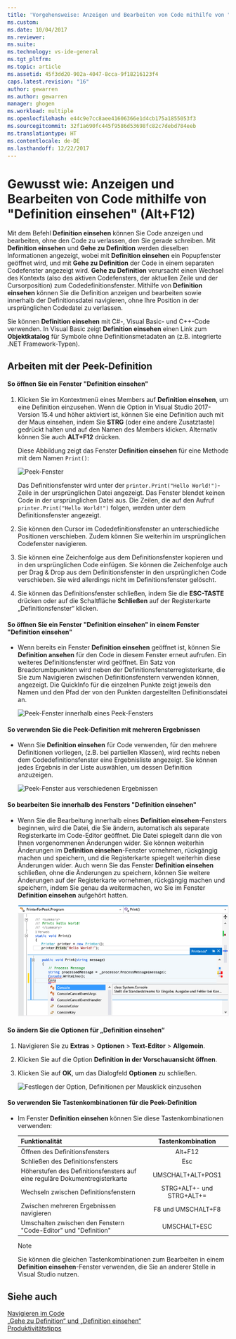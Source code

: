 ```yaml
---
title: 'Vorgehensweise: Anzeigen und Bearbeiten von Code mithilfe von "Definition einsehen" (Alt+F12) | Microsoft-Dokumentation'
ms.custom: 
ms.date: 10/04/2017
ms.reviewer: 
ms.suite: 
ms.technology: vs-ide-general
ms.tgt_pltfrm: 
ms.topic: article
ms.assetid: 45f3dd20-902a-4047-8cca-9f18216123f4
caps.latest.revision: "16"
author: gewarren
ms.author: gewarren
manager: ghogen
ms.workload: multiple
ms.openlocfilehash: e44c9e7cc8aee41606366e1d4cb175a1855053f3
ms.sourcegitcommit: 32f1a690fc445f9586d53698fc82c7debd784eeb
ms.translationtype: HT
ms.contentlocale: de-DE
ms.lasthandoff: 12/22/2017
---
```

# <a name="how-to-view-and-edit-code-by-using-peek-definition-altf12"></a>Gewusst wie: Anzeigen und Bearbeiten von Code mithilfe von "Definition einsehen" (Alt+F12)
Mit dem Befehl **Definition einsehen** können Sie Code anzeigen und bearbeiten, ohne den Code zu verlassen, den Sie gerade schreiben. Mit **Definition einsehen** und **Gehe zu Definition** werden dieselben Informationen angezeigt, wobei mit **Definition einsehen** ein Popupfenster geöffnet wird, und mit **Gehe zu Definition** der Code in einem separaten Codefenster angezeigt wird. **Gehe zu Definition** verursacht einen Wechsel des Kontexts (also des aktiven Codefensters, der aktuellen Zeile und der Cursorposition) zum Codedefinitionsfenster. Mithilfe von **Definition einsehen** können Sie die Definition anzeigen und bearbeiten sowie innerhalb der Definitionsdatei navigieren, ohne Ihre Position in der ursprünglichen Codedatei zu verlassen.  
  
 Sie können **Definition einsehen** mit C#-, Visual Basic- und C++-Code verwenden. In Visual Basic zeigt **Definition einsehen** einen Link zum **Objektkatalog** für Symbole ohne Definitionsmetadaten an (z.B. integrierte .NET Framework-Typen).  
  
## <a name="working-with-peek-definition"></a>Arbeiten mit der Peek-Definition  
  
#### <a name="to-open-a-peek-definition-window"></a>So öffnen Sie ein Fenster "Definition einsehen"    
1.  Klicken Sie im Kontextmenü eines Members auf **Definition einsehen**, um eine Definition einzusehen. Wenn die Option in Visual Studio 2017-Version 15.4 und höher aktiviert ist, können Sie eine Definition auch mit der Maus einsehen, indem Sie **STRG** (oder eine andere Zusatztaste) gedrückt halten und auf den Namen des Members klicken. Alternativ können Sie auch **ALT+F12** drücken.  
  
     Diese Abbildung zeigt das Fenster **Definition einsehen** für eine Methode mit dem Namen `Print()`:  
  
     ![Peek-Fenster](../ide/media/peekwindow.png "PeekWindow")  
  
     Das Definitionsfenster wird unter der `printer.Print("Hello World!")`-Zeile in der ursprünglichen Datei angezeigt. Das Fenster blendet keinen Code in der ursprünglichen Datei aus. Die Zeilen, die auf den Aufruf `printer.Print("Hello World!")` folgen, werden unter dem Definitionsfenster angezeigt.  
  
2.  Sie können den Cursor im Codedefinitionsfenster an unterschiedliche Positionen verschieben. Zudem können Sie weiterhin im ursprünglichen Codefenster navigieren.  
  
3.  Sie können eine Zeichenfolge aus dem Definitionsfenster kopieren und in den ursprünglichen Code einfügen. Sie können die Zeichenfolge auch per Drag & Drop aus dem Definitionsfenster in den ursprünglichen Code verschieben. Sie wird allerdings nicht im Definitionsfenster gelöscht.  
  
4.  Sie können das Definitionsfenster schließen, indem Sie die **ESC-TASTE** drücken oder auf die Schaltfläche **Schließen** auf der Registerkarte „Definitionsfenster“ klicken.  
  
#### <a name="to-open-a-peek-definition-window-from-within-a-peek-definition-window"></a>So öffnen Sie ein Fenster "Definition einsehen" in einem Fenster "Definition einsehen"    
-   Wenn bereits ein Fenster **Definition einsehen** geöffnet ist, können Sie **Definition ansehen** für den Code in diesem Fenster erneut aufrufen. Ein weiteres Definitionsfenster wird geöffnet. Ein Satz von Breadcrumbpunkten wird neben der Definitionsfensterregisterkarte, die Sie zum Navigieren zwischen Definitionsfenstern verwenden können, angezeigt. Die QuickInfo für die einzelnen Punkte zeigt jeweils den Namen und den Pfad der von den Punkten dargestellten Definitionsdatei an.  
  
     ![Peek-Fenster innerhalb eines Peek-Fensters](../ide/media/peekwithinpeek.png "PeekWithinPeek")  
  
#### <a name="to-use-peek-definition-with-multiple-results"></a>So verwenden Sie die Peek-Definition mit mehreren Ergebnissen    
-   Wenn Sie **Definition einsehen** für Code verwenden, für den mehrere Definitionen vorliegen, (z.B. bei partiellen Klassen), wird rechts neben dem Codedefinitionsfenster eine Ergebnisliste angezeigt. Sie können jedes Ergebnis in der Liste auswählen, um dessen Definition anzuzeigen.  
  
     ![Peek-Fenster aus verschiedenen Ergebnissen](../ide/media/peekmultiple.png "PeekMultiple")  
  
#### <a name="to-edit-inside-the-peek-definition-window"></a>So bearbeiten Sie innerhalb des Fensters "Definition einsehen"    
-   Wenn Sie die Bearbeitung innerhalb eines **Definition einsehen**-Fensters beginnen, wird die Datei, die Sie ändern, automatisch als separate Registerkarte im Code-Editor geöffnet. Die Datei spiegelt dann die von Ihnen vorgenommenen Änderungen wider. Sie können weiterhin Änderungen im **Definition einsehen**-Fenster vornehmen, rückgängig machen und speichern, und die Registerkarte spiegelt weiterhin diese Änderungen wider. Auch wenn Sie das Fenster **Definition einsehen** schließen, ohne die Änderungen zu speichern, können Sie weitere Änderungen auf der Registerkarte vornehmen, rückgängig machen und speichern, indem Sie genau da weitermachen, wo Sie im Fenster **Definition einsehen** aufgehört hatten.  
  
     ![Bearbeiten innerhalb eines Peek-Fensters](../ide/media/peekedit.png "PeekEdit")  
  
#### <a name="to-change-options-for-peek-definition"></a>So ändern Sie die Optionen für „Definition einsehen“  
1. Navigieren Sie zu **Extras** > **Optionen** > **Text-Editor** > **Allgemein**.  

2. Klicken Sie auf die Option **Definition in der Vorschauansicht öffnen**.  

3. Klicken Sie auf **OK**, um das Dialogfeld **Optionen** zu schließen.  

     ![Festlegen der Option, Definitionen per Mausklick einzusehen](../ide/media/editor_options_peek_view.png)  

#### <a name="to-use-keyboard-shortcuts-for-peek-definition"></a>So verwenden Sie Tastenkombinationen für die Peek-Definition    
-   Im Fenster **Definition einsehen** können Sie diese Tastenkombinationen verwenden:  
  
    |Funktionalität|Tastenkombination|  
    |-------------------|:-----------------------:|  
    |Öffnen des Definitionsfensters|Alt+F12|  
    |Schließen des Definitionsfensters|Esc|  
    |Höherstufen des Definitionsfensters auf eine reguläre Dokumentregisterkarte|UMSCHALT+ALT+POS1|  
    |Wechseln zwischen Definitionsfenstern|STRG+ALT+- und STRG+ALT+=|  
    |Zwischen mehreren Ergebnissen navigieren|F8 und UMSCHALT+F8|  
    |Umschalten zwischen den Fenstern "Code-Editor" und "Definition"|UMSCHALT+ESC|  
  
    > [!NOTE]
    >  Sie können die gleichen Tastenkombinationen zum Bearbeiten in einem **Definition einsehen**-Fenster verwenden, die Sie an anderer Stelle in Visual Studio nutzen.  
  
## <a name="see-also"></a>Siehe auch  
[Navigieren im Code](../ide/navigating-code.md)  
[„Gehe zu Definition“ und „Definition einsehen“](../ide/go-to-and-peek-definition.md)  
[Produktivitätstipps](../ide/productivity-tips-for-visual-studio.md)